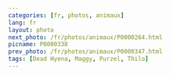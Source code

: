 ```yaml
---
categories: [fr, photos, animaux]
lang: fr
layout: photo
next_photo: /fr/photos/animaux/P0000264.html
picname: P0000338
prev_photo: /fr/photos/animaux/P0000347.html
tags: [Dead Hyena, Maggy, Purzel, Thilo]
---
```

